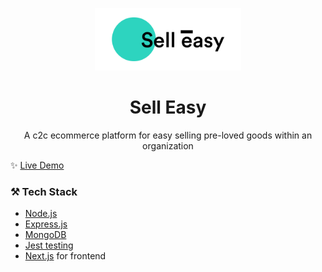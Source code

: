 <p align="center">
  <a href="https://sell-easy.vercel.app/">
    <img alt="Sell Easy" src="https://raw.githubusercontent.com/giridhar7632/sell-easy/main/client/public/logo-display.png" height="100" />
  </a>
</p>

<h1 align="center">
  Sell Easy
</h1>

<p align="center">
A c2c ecommerce platform for easy selling pre-loved goods within an organization
</p>

✨ [Live Demo](https://sell-easy.vercel.app/)

### ⚒️ Tech Stack

- [Node.js](https://nodejs.org/)
- [Express.js](https://expressjs.org/)
- [MongoDB](https://mongodb.org/)
- [Jest testing](https://jestjs.io/)
- [Next.js](https://github.com/giridhar7632/sell-easy/tree/main/client) for frontend
